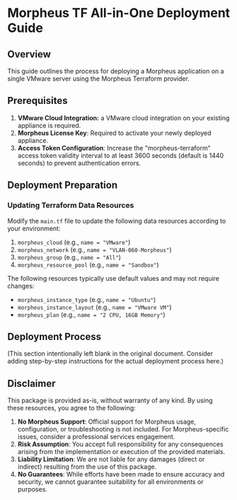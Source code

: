 
# Morpheus TF All-in-One Deployment Guide

## Overview

This guide outlines the process for deploying a Morpheus application on a single VMware server using the Morpheus Terraform provider.

## Prerequisites

1. **VMware Cloud Integration:** a VMware cloud integration on your existing appliance is required.
2. **Morpheus License Key**: Required to activate your newly deployed appliance.
3. **Access Token Configuration**: Increase the "morpheus-terraform" access token validity interval to at least 3600 seconds (default is 1440 seconds) to prevent authentication errors.

## Deployment Preparation

### Updating Terraform Data Resources

Modify the `main.tf` file to update the following data resources according to your environment:

1. `morpheus_cloud` (e.g., `name = "VMware"`)
2. `morpheus_network` (e.g., `name = "VLAN-060-Morpheus"`)
3. `morpheus_group` (e.g., `name = "All"`)
4. `morpheus_resource_pool` (e.g., `name = "Sandbox"`)

The following resources typically use default values and may not require changes:

- `morpheus_instance_type` (e.g., `name = "Ubuntu"`)
- `morpheus_instance_layout` (e.g., `name = "VMware VM"`)
- `morpheus_plan` (e.g., `name = "2 CPU, 16GB Memory"`)

## Deployment Process

(This section intentionally left blank in the original document. Consider adding step-by-step instructions for the actual deployment process here.)

## Disclaimer

This package is provided as-is, without warranty of any kind. By using these resources, you agree to the following:

1. **No Morpheus Support**: Official support for Morpheus usage, configuration, or troubleshooting is not included. For Morpheus-specific issues, consider a professional services engagement.
2. **Risk Assumption**: You accept full responsibility for any consequences arising from the implementation or execution of the provided materials.
3. **Liability Limitation**: We are not liable for any damages (direct or indirect) resulting from the use of this package.
4. **No Guarantees**: While efforts have been made to ensure accuracy and security, we cannot guarantee suitability for all environments or purposes.

